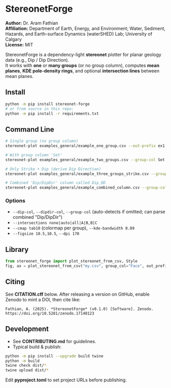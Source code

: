 # StereonetForge

**Author:** Dr. Aram Fathian  
**Affiliation:** Department of Earth, Energy, and Environment; Water, Sediment, Hazards, and Earth-surface Dynamics (waterSHED) Lab; University of Calgary  
**License:** MIT

StereonetForge is a dependency-light **stereonet** plotter for planar geology data (e.g., Dip / Dip Direction).  
It works with **one** or **many groups** (or no group column), computes **mean planes**, **KDE pole-density rings**, and optional **intersection lines** between mean planes.

## Install
```bash
python -m pip install stereonet-forge
# or from source in this repo:
python -m pip install -r requirements.txt
```

## Command Line
```bash
# Single group (no group column)
stereonet-plot examples_general/example_one_group.csv --out-prefix ex1

# With group column 'Set'
stereonet-plot examples_general/example_two_groups.csv --group-col Set --out-prefix ex2

# Only Strike + Dip (derive Dip Direction)
stereonet-plot examples_general/example_three_groups_strike.csv --group-col Group --dip-col Dip --out-prefix ex3

# Combined 'Dip/DipDir' column called Dip_DD
stereonet-plot examples_general/example_combined_column.csv --group-col Domain --out-prefix ex4
```

### Options
- `--dip-col`, `--dipdir-col`, `--group-col` (auto-detects if omitted; can parse combined "Dip/DipDir")
- `--intersections none|auto|all|A|B,B|C`
- `--cmap tab10` (colormap per group), `--kde-bandwidth 0.09`
- `--figsize 10.5,10.5`, `--dpi 170`

## Library
```python
from stereonet_forge import plot_stereonet_from_csv, Style
fig, ax = plot_stereonet_from_csv("my.csv", group_col="Face", out_prefix="myplot")
```

## Citing
See **CITATION.cff** below. After releasing a version on GitHub, enable Zenodo to mint a DOI, then cite like:
```
Fathian, A. (2025). *StereonetForge* (v0.1.0) [Software]. Zenodo. https://doi.org/10.5281/zenodo.17140123
```

## Development
- See **CONTRIBUTING.md** for guidelines.
- Typical build & publish:
```bash
python -m pip install --upgrade build twine
python -m build
twine check dist/*
twine upload dist/*
```
Edit **pyproject.toml** to set project URLs before publishing.
